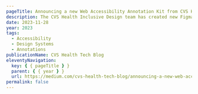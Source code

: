 ```yaml
---
pageTitle: Announcing a new Web Accessibility Annotation Kit from CVS Health Inclusive Design
description: The CVS Health Inclusive Design team has created new Figma annotation kits for multiple platforms. Today, we are releasing the first of these tools for annotating web accessibility. Our hope is that the Design and Accessibility disciplines use and improve on them so that the internet as a whole may become more accessible.
date: 2023-11-28
year: 2023
tags:
  - Accessibility
  - Design Systems
  - Annotations
publicationName: CVS Health Tech Blog
eleventyNavigation:
  key: { { pageTitle } }
  parent: { { year } }
  url: https://medium.com/cvs-health-tech-blog/announcing-a-new-web-accessibility-annotation-kit-from-inclusive-design-607bc23ba419
permalink: false
---
```

